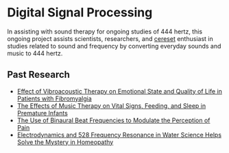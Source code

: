 # Digital Signal Processing

In assisting with sound therapy for ongoing studies of 444 hertz, this ongoing project assists scientists, researchers, and [cereset](https://cereset.com/) enthusiast in studies related to sound and frequency by converting everyday sounds and music to 444 hertz.

## Past Research

- [Effect of Vibroacoustic Therapy on Emotional State and Quality of Life in Patients with Fibromyalgia](https://www.tandfonline.com/doi/abs/10.1080/09638288.2019.1687763)
- [The Effects of Music Therapy on Vital Signs, Feeding, and Sleep in Premature Infants](https://pubmed.ncbi.nlm.nih.gov/23589814/)
- [The Use of Binaural Beat Frequencies to Modulate the Perception of Pain](https://www.researchgate.net/publication/326784313_Efficacy_of_binaural_auditory_beats_in_cognition_anxiety_and_pain_perception_a_meta-analysis)
- [Electrodynamics and 528 Frequency Resonance in Water Science Helps Solve the Mystery in Homeopathy](https://www.thieme-connect.com/products/ejournals/abstract/10.1055/s-0039-1683983)
